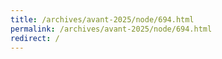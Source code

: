 ```yaml
---
title: /archives/avant-2025/node/694.html
permalink: /archives/avant-2025/node/694.html
redirect: /
---
```

